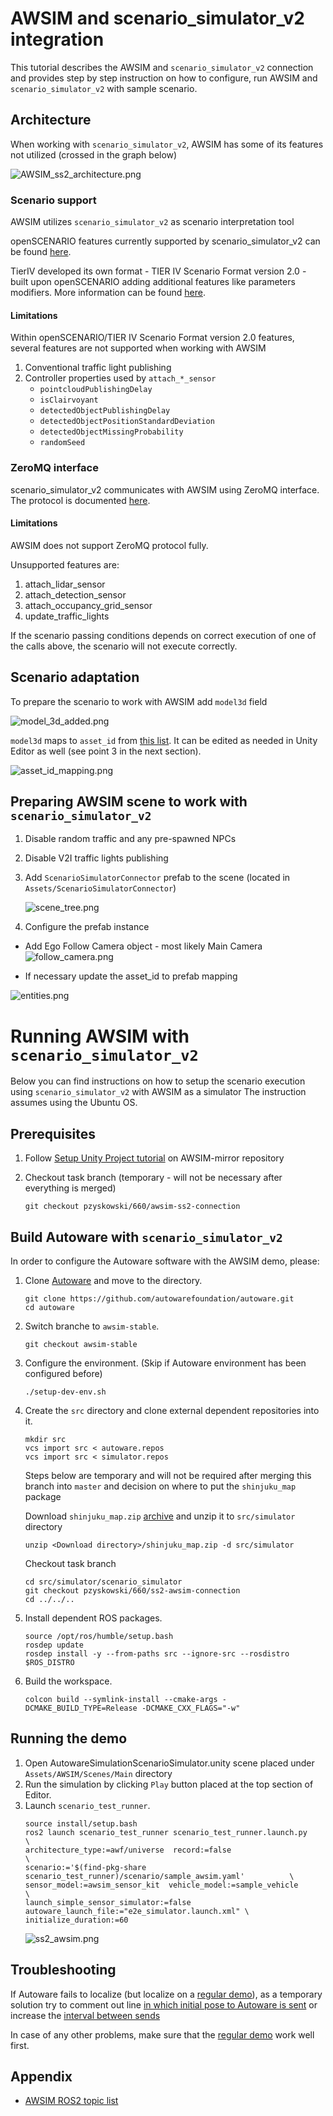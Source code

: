 # AWSIM and scenario_simulator_v2 integration

This tutorial describes the AWSIM and `scenario_simulator_v2` connection and provides step by step instruction
on how to configure, run AWSIM and `scenario_simulator_v2` with sample scenario.

## Architecture

When working with `scenario_simulator_v2`, AWSIM has some of its features not utilized (crossed in the graph below)

![AWSIM_ss2_architecture.png](AWSIM_ss2_architecture.png)

### Scenario support

AWSIM utilizes `scenario_simulator_v2` as scenario interpretation tool

openSCENARIO features currently supported by scenario_simulator_v2 can be found [here](https://tier4.github.io/scenario_simulator_v2-docs/developer_guide/OpenSCENARIOSupport/).

TierIV developed its own format - TIER IV Scenario Format version 2.0 - built upon openSCENARIO adding additional features like parameters modifiers. More information can be found [here](https://tier4.github.io/scenario_simulator_v2-docs/developer_guide/TIERIVScenarioFormatVersion2/).

#### Limitations

Within openSCENARIO/TIER IV Scenario Format version 2.0 features, several features are not supported when working with AWSIM

1. Conventional traffic light publishing
2. Controller properties used by `attach_*_sensor`
   - `pointcloudPublishingDelay`
   - `isClairvoyant`
   - `detectedObjectPublishingDelay`
   - `detectedObjectPositionStandardDeviation`
   - `detectedObjectMissingProbability`
   - `randomSeed`

### ZeroMQ interface

scenario_simulator_v2 communicates with AWSIM using ZeroMQ interface. The protocol is documented [here](https://tier4.github.io/scenario_simulator_v2-docs/developer_guide/ZeroMQ/).

#### Limitations

AWSIM does not support ZeroMQ protocol fully.

Unsupported features are:

1. attach_lidar_sensor
2. attach_detection_sensor
3. attach_occupancy_grid_sensor
4. update_traffic_lights

If the scenario passing conditions depends on correct execution of one of the calls above, the scenario will not execute correctly.

## Scenario adaptation

To prepare the scenario to work with AWSIM add `model3d` field
 
![model_3d_added.png](model_3d_added.png)

`model3d` maps to `asset_id` from [this list](https://github.com/tier4/AWSIM-mirror/blob/pzyskowski/660/awsim-ss2-connection/Assets/ScenarioSimulatorConnector/asset_key_catalog.md). It can be edited as needed in Unity Editor as well (see point 3 in the next section).

![asset_id_mapping.png](asset_id_mapping.png)

## Preparing AWSIM scene to work with `scenario_simulator_v2`

1. Disable random traffic and any pre-spawned NPCs
2. Disable V2I traffic lights publishing
3. Add `ScenarioSimulatorConnector` prefab to the scene (located in `Assets/ScenarioSimulatorConnector`)
 
   ![scene_tree.png](scene_tree.png)
 
4. Configure the prefab instance
  - Add Ego Follow Camera object - most likely Main Camera
![follow_camera.png](follow_camera.png)
 
  - If necessary update the asset_id to prefab mapping
   

![entities.png](entities.png)

# Running AWSIM with `scenario_simulator_v2`

Below you can find instructions on how to setup the scenario execution using `scenario_simulator_v2` with AWSIM as a simulator
The instruction assumes using the Ubuntu OS.

## Prerequisites
1. Follow [Setup Unity Project tutorial](https://tier4.github.io/AWSIM/GettingStarted/SetupUnityProject/) on AWSIM-mirror repository

2. Checkout task branch (temporary - will not be necessary after everything is merged)
   ```
   git checkout pzyskowski/660/awsim-ss2-connection
   ```

## Build Autoware with `scenario_simulator_v2`

In order to configure the Autoware software with the AWSIM demo, please:

1. Clone [Autoware](https://github.com/autowarefoundation/autoware) and move to the directory.
   ```
   git clone https://github.com/autowarefoundation/autoware.git
   cd autoware
   ```
2. Switch branche to `awsim-stable`.
   ```
   git checkout awsim-stable
   ```
3. Configure the environment. (Skip if Autoware environment has been configured before)
   ```
   ./setup-dev-env.sh
   ```
4. Create the `src` directory and clone external dependent repositories into it.
   ```
   mkdir src
   vcs import src < autoware.repos
   vcs import src < simulator.repos
   ```
   Steps below are temporary and will not be required after merging this branch into `master` and decision on where to put the `shinjuku_map` package

   Download `shinjuku_map.zip` [archive](https://drive.google.com/file/d/15aoZDEMnKL3cw8Zt_jh3zyiy_o35W0pr/view?usp=drive_link) and unzip it to `src/simulator` directory
   ```
   unzip <Download directory>/shinjuku_map.zip -d src/simulator
   ```
   Checkout task branch
   ```
   cd src/simulator/scenario_simulator
   git checkout pzyskowski/660/ss2-awsim-connection
   cd ../../..
   ```
5. Install dependent ROS packages.
   ```
   source /opt/ros/humble/setup.bash
   rosdep update
   rosdep install -y --from-paths src --ignore-src --rosdistro $ROS_DISTRO
   ```
6. Build the workspace.
   ```
   colcon build --symlink-install --cmake-args -DCMAKE_BUILD_TYPE=Release -DCMAKE_CXX_FLAGS="-w"
   ```

## Running the demo

1. Open AutowareSimulationScenarioSimulator.unity scene placed under `Assets/AWSIM/Scenes/Main` directory
2. Run the simulation by clicking `Play` button placed at the top section of Editor.
3. Launch `scenario_test_runner`.
   ```
   source install/setup.bash
   ros2 launch scenario_test_runner scenario_test_runner.launch.py                        \
   architecture_type:=awf/universe  record:=false                                         \
   scenario:='$(find-pkg-share scenario_test_runner)/scenario/sample_awsim.yaml'          \
   sensor_model:=awsim_sensor_kit  vehicle_model:=sample_vehicle                          \
   launch_simple_sensor_simulator:=false autoware_launch_file:="e2e_simulator.launch.xml" \
   initialize_duration:=60 
   ```
   ![ss2_awsim.png](ss2_awsim.png)

## Troubleshooting

If Autoware fails to localize (but localize on a [regular demo](https://tier4.github.io/AWSIM/GettingStarted/QuickStartDemo/)), as a temporary solution
try to comment out line [in which initial pose to Autoware is sent](https://github.com/tier4/scenario_simulator_v2/blob/pzyskowski/660/ss2-awsim-connection/external/concealer/src/field_operator_application_for_autoware_universe.cpp#L294) 
or increase the [interval between sends](https://github.com/tier4/scenario_simulator_v2/blob/pzyskowski/660/ss2-awsim-connection/external/concealer/src/field_operator_application_for_autoware_universe.cpp#L295C16-L295C16)

In case of any other problems, make sure that the [regular demo](https://tier4.github.io/AWSIM/GettingStarted/QuickStartDemo/) work well first.

## Appendix
- [AWSIM ROS2 topic list](../../Components/ROS2/ROS2TopicList/index.md)
